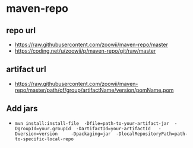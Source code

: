 # maven-repo

## repo url

* https://raw.githubusercontent.com/zoowii/maven-repo/master
* https://coding.net/u/zoowii/p/maven-repo/git/raw/master


## artifact url

* https://raw.githubusercontent.com/zoowii/maven-repo/master/path/of/group/artifactName/version/pomName.pom

## Add jars

* `mvn install:install-file  -Dfile=path-to-your-artifact-jar  -DgroupId=your.groupId  -DartifactId=your-artifactId   -Dversion=version     -Dpackaging=jar  -DlocalRepositoryPath=path-to-specific-local-repo`
